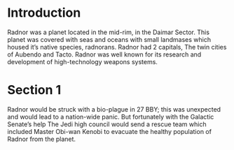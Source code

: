 # Introduction

Radnor was a planet located in the mid-rim, in the Daimar Sector.
This planet was covered with seas and oceans with small landmases which housed it’s native species, radnorans.
Radnor had 2 capitals, The twin cities of Aubendo and Tacto.
Radnor was well known for its research and development of high-technology weapons systems.

# Section 1

Radnor would be struck with a bio-plague in 27 BBY; this was unexpected and would lead to a nation-wide panic.
But fortunately with the Galactic Senate’s help The Jedi high council would send a rescue team which included Master Obi-wan Kenobi to evacuate the healthy population of Radnor from the planet.
